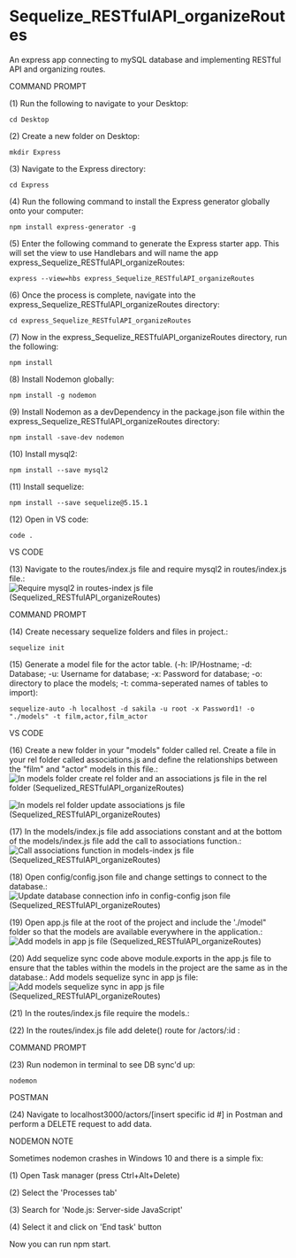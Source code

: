 # Sequelize_RESTfulAPI_organizeRoutes
An express app connecting to mySQL database and implementing RESTful API and organizing routes. 

COMMAND PROMPT

(1) Run the following to navigate to your Desktop: 

    cd Desktop

(2) Create a new folder on Desktop: 

    mkdir Express

(3) Navigate to the Express directory: 

    cd Express

(4) Run the following command to install the Express generator globally onto your computer: 

    npm install express-generator -g

(5) Enter the following command to generate the Express starter app. This will set the view to use Handlebars and will name the app express_Sequelize_RESTfulAPI_organizeRoutes: 

    express --view=hbs express_Sequelize_RESTfulAPI_organizeRoutes

(6) Once the process is complete, navigate into the express_Sequelize_RESTfulAPI_organizeRoutes directory: 

    cd express_Sequelize_RESTfulAPI_organizeRoutes
    
(7) Now in the express_Sequelize_RESTfulAPI_organizeRoutes directory, run the following: 

    npm install

(8) Install Nodemon globally: 

    npm install -g nodemon
    
(9) Install Nodemon as a devDependency in the package.json file within the express_Sequelize_RESTfulAPI_organizeRoutes directory:

    npm install -save-dev nodemon
    
(10) Install mysql2:

    npm install --save mysql2

(11) Install sequelize: 

    npm install --save sequelize@5.15.1

(12) Open in VS code:

    code . 


VS CODE

(13) Navigate to the routes/index.js file and require mysql2 in routes/index.js file.: ![Require mysql2 in routes-index js file (Sequelized_RESTfulAPI_organizeRoutes)](https://user-images.githubusercontent.com/35668707/71501644-a681e900-2839-11ea-8d37-0f9f7f0e800d.JPG)

COMMAND PROMPT

(14) Create necessary sequelize folders and files in project.:

    sequelize init

(15)  Generate a model file for the actor table. (-h: IP/Hostname; -d: Database; -u: Username for database; -x: Password for database; -o: directory to place the models; -t: comma-seperated names of tables to import):  

    sequelize-auto -h localhost -d sakila -u root -x Password1! -o "./models" -t film,actor,film_actor
    
VS CODE

(16) Create a new folder in your "models" folder called rel. Create a file in your rel folder called associations.js and define the relationships between the "film" and "actor" models in this file.: ![In models folder create rel folder and an associations js file in the rel folder (Sequelized_RESTfulAPI_organizeRoutes)](https://user-images.githubusercontent.com/35668707/71501686-cca78900-2839-11ea-900b-1cf7da63f6d9.JPG)

![In models rel folder update associations js file (Sequelized_RESTfulAPI_organizeRoutes)](https://user-images.githubusercontent.com/35668707/71501708-e8129400-2839-11ea-8b41-33e3911b40f6.JPG)

(17) In the models/index.js file add associations constant and at the bottom of the models/index.js file add the call to associations function.: ![Call associations function in models-index js file (Sequelized_RESTfulAPI_organizeRoutes)](https://user-images.githubusercontent.com/35668707/71501738-0aa4ad00-283a-11ea-95b9-de32640fe037.JPG)

(18) Open config/config.json file and change settings to connect to the database.: ![Update database connection info in config-config json file (Sequelized_RESTfulAPI_organizeRoutes)](https://user-images.githubusercontent.com/35668707/71501755-2445f480-283a-11ea-91f0-502bcf947b21.JPG)

(19) Open app.js file at the root of the project and include the './model" folder so that the models are available everywhere in the application.: ![Add models in app js file (Sequelized_RESTfulAPI_organizeRoutes)](https://user-images.githubusercontent.com/35668707/71501770-450e4a00-283a-11ea-9c62-1e5cee7f0f50.JPG)

(20) Add sequelize sync code above module.exports in the app.js file to ensure that the tables within the models in the project are the same as in the database.: Add models sequelize sync in app js file: ![Add models sequelize sync in app js file (Sequelized_RESTfulAPI_organizeRoutes)](https://user-images.githubusercontent.com/35668707/71501776-57888380-283a-11ea-8f11-db9a317adcba.JPG)

(21) In the routes/index.js file require the models.: 

(22) In the routes/index.js file add delete() route for /actors/:id : 

COMMAND PROMPT

(23) Run nodemon in terminal to see DB sync'd up: 

    nodemon

POSTMAN

(24) Navigate to localhost3000/actors/[insert specific id #] in Postman and perform a DELETE request to add data. 

NODEMON NOTE

Sometimes nodemon crashes in Windows 10 and there is a simple fix:

(1) Open Task manager (press Ctrl+Alt+Delete)

(2) Select the 'Processes tab'

(3) Search for 'Node.js: Server-side JavaScript'

(4) Select it and click on 'End task' button

Now you can run npm start.
